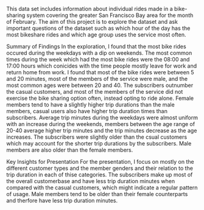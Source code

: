 This data set includes information about individual rides made in a bike-sharing system covering the greater San Francisco Bay area for the month of February. The aim of this project is to explore the dataset and ask important questions of the dataset such as which hour of the day has the most bikeshare rides and which age group uses the service most often.

Summary of Findings
In the exploration, I found that the most bike rides occured during the weekdays with a dip on weekends. The most common times during the week which had the most bike rides were the 08:00 and 17:00 hours which conicides with the time people mostly leave for work and return home from work. I found that most of the bike rides were between 5 and 20 minutes, most of the members of the service were male, and the most common ages were between 20 and 40. The subscribers outnumber the casual customers, and most of the members of the service did not exercise the bike sharing option often, instead opting to ride alone. Female members tend to have a slightly higher trip durations than the male members, casual users also have higher trip duration times than subscribers. Average trip minutes during the weekdays were almost uniform with an increase during the weekends, members between the age range of 20-40 average higher trip minutes and the trip minutes decrease as the age increases. The subscribers were slightly older than the csual customers which may account for the shorter trip durations by the subscribers. Male members are also older than the female members.

Key Insights for Presentation
For the presentation, I focus on mostly on the different customer types and the member genders and their relation to the trip duration in each of thise categories. The subscribers make up most of the overall customerbase and have less trip duration minutes when compared with the casual customers, which might indicate a regular pattern of usage. Male members tend to be older than their female counterparts and therfore have less trip duration minutes.
